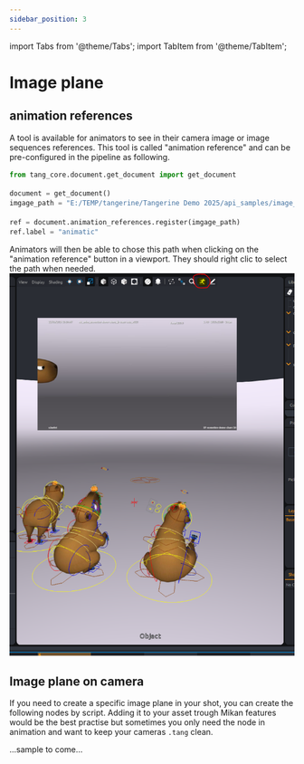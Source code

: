 ```yaml
---
sidebar_position: 3
---
```

import Tabs from '@theme/Tabs';
import TabItem from '@theme/TabItem';

# Image plane

## animation references

A tool is available for animators to see in their camera image or image sequences references.
This tool is called "animation reference" and can be pre-configured in the pipeline as following.

```python
from tang_core.document.get_document import get_document

document = get_document()
imgage_path = "E:/TEMP/tangerine/Tangerine Demo 2025/api_samples/image_plane_sequence/anim_reference_image_plane.001.jpg"

ref = document.animation_references.register(imgage_path)
ref.label = "animatic"
```
Animators will then be able to chose this path when clicking on the "animation reference" button in a viewport. They should right clic to select the path when needed.
![animation reference](./../img/animation_reference.png)

## Image plane on camera

If you need to create a specific image plane in your shot, you can create the following nodes by script.
Adding it to your asset trough Mikan features would be the best practise but sometimes you only need the node in animation and want to keep your cameras `.tang` clean.

...sample to come...
